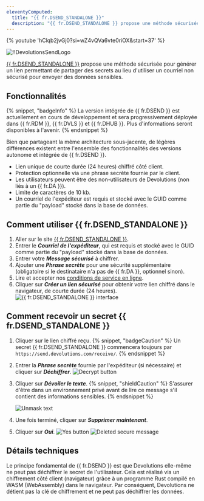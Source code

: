 ```yaml
---
eleventyComputed:
  title: "{{ fr.DSEND_STANDALONE }}"
  description: "{{ fr.DSEND_STANDALONE }} propose une méthode sécurisée pour générer un lien permettant de partager des secrets au lieu d'utiliser un courriel non sécurisé pour envoyer des données sensibles."
---
```

{% youtube 'hClqb2jvGj0?si=wZ4vQVa6vte0riOX&amp;start=37' %}

![!!DevolutionsSendLogo](https://cdnweb.devolutions.net/images/projects/devolutions-send/devolutions-send-color-shadow.svg)

[{{ fr.DSEND_STANDALONE }}](https://devolutions.net/devolutions-send/) propose une méthode sécurisée pour générer un lien permettant de partager des secrets au lieu d'utiliser un courriel non sécurisé pour envoyer des données sensibles.

## Fonctionnalités
{% snippet, "badgeInfo" %}
La version intégrée de {{ fr.DSEND }} est actuellement en cours de développement et sera progressivement déployée dans {{ fr.RDM }}, {{ fr.DVLS }} et {{ fr.DHUB }}. Plus d'informations seront disponibles à l'avenir.
{% endsnippet %}

Bien que partageant la même architecture sous-jacente, de légères différences existent entre l'ensemble des fonctionnalités des versions autonome et intégrée de {{ fr.DSEND }}.

* Lien unique de courte durée (24 heures) chiffré côté client.
* Protection optionnelle via une phrase secrète fournie par le client.
* Les utilisateurs peuvent être des non-utilisateurs de Devolutions (non liés à un {{ fr.DA }}).
* Limite de caractères de 10 kb.
* Un courriel de l'expéditeur est requis et stocké avec le GUID comme partie du "payload" stocké dans la base de données.

## Comment utiliser {{ fr.DSEND_STANDALONE }}
1. Aller sur le site [{{ fr.DSEND_STANDALONE }}](https://send.devolutions.com/).
1. Entrer le ***Courriel de l'expéditeur***, qui est requis et stocké avec le GUID comme partie du "payload" stocké dans la base de données.
1. Entrer votre ***Message sécurisé*** à chiffrer.
1. Ajouter une ***Phrase secrète*** pour une sécurité supplémentaire (obligatoire si le destinataire n'a pas de {{ fr.DA }}, optionnel sinon).
1. Lire et accepter nos [conditions de service en ligne](https://devolutions.net/legal/online-services-terms/).
1. Cliquer sur ***Créer un lien sécurisé*** pour obtenir votre lien chiffré dans le navigateur, de courte durée (24 heures).
![{{ fr.DSEND_STANDALONE }} interface](https://cdnweb.devolutions.net/docs/docs_en_kb_KB2363.png)

## Comment recevoir un secret {{ fr.DSEND_STANDALONE }}
1. Cliquer sur le lien chiffré reçu.
   {% snippet, "badgeCaution" %}
   Un secret {{ fr.DSEND_STANDALONE }} commencera toujours par `https://send.devolutions.com/receive/`.
   {% endsnippet %}
1. Entrer la ***Phrase secrète*** fournie par l'expéditeur (si nécessaire) et cliquer sur ***Déchiffrer***.
![Decrypt button](https://cdnweb.devolutions.net/docs/docs_en_kb_KB0187.png)
1. Cliquer sur ***Dévoiler le texte***.
   {% snippet, "shieldCaution" %}
   S'assurer d'être dans un environnement privé avant de lire ce message s'il contient des informations sensibles.
   {% endsnippet %}

   ![Unmask text](https://cdnweb.devolutions.net/docs/docs_en_kb_KB0188.png)
1. Une fois terminé, cliquer sur ***Supprimer maintenant***.
1. Cliquer sur ***Oui***.
![Yes button](https://cdnweb.devolutions.net/docs/docs_en_kb_KB0189.png)
![Deleted secure message](https://cdnweb.devolutions.net/docs/docs_en_kb_KB0190.png)

## Détails techniques
Le principe fondamental de {{ fr.DSEND }} est que Devolutions elle-même ne peut pas déchiffrer le secret de l'utilisateur. Cela est réalisé via un chiffrement côté client (navigateur) grâce à un programme Rust compilé en WASM (WebAssembly) dans le navigateur. Par conséquent, Devolutions ne détient pas la clé de chiffrement et ne peut pas déchiffrer les données.
